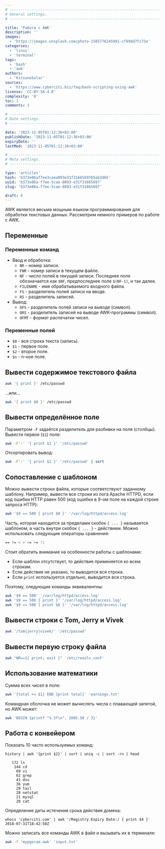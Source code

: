 ```yaml
---
# -------------------------------------------------------------------------------------------------------------------- #
# General settings.
# -------------------------------------------------------------------------------------------------------------------- #

title: 'Работа с AWK'
description: ''
images:
  - 'https://images.unsplash.com/photo-1585776245991-cf89dd7fc73a'
categories:
  - 'linux'
  - 'terminal'
tags:
  - 'bash'
  - 'awk'
authors:
  - 'KitsuneSolar'
sources:
  - 'https://www.cyberciti.biz/faq/bash-scripting-using-awk'
license: 'CC-BY-SA-4.0'
complexity: '0'
toc: 1
comments: 1

# -------------------------------------------------------------------------------------------------------------------- #
# Date settings.
# -------------------------------------------------------------------------------------------------------------------- #

date: '2023-11-05T01:12:36+03:00'
publishDate: '2023-11-05T01:12:36+03:00'
expiryDate: ''
lastMod: '2023-11-05T01:12:36+03:00'

# -------------------------------------------------------------------------------------------------------------------- #
# Meta settings.
# -------------------------------------------------------------------------------------------------------------------- #

type: 'articles'
hash: 'b373e06af7ee3caea093e31f3166569765ab3d65'
uuid: 'b373e06a-f7ee-5cae-8093-e31f31665697'
slug: 'b373e06a-f7ee-5cae-8093-e31f31665697'

draft: 0
---
```


AWK является весьма мощным языком программирования для обработки текстовых данных. Рассмотрим немного примеров по работе с AWK.

<!--more-->

## Переменные

### Переменные команд

- Ввод и обработка:
  - `NR` - номер записи.
  - `FNR` - номер записи в текущем файле.
  - `NF` - число полей в текущей записи. Последнее поле обозначается как `$NF`, предпоследнее поле `$(NF-1)`, и так далее.
  - `FILENAME` - имя обрабатываемого входного файла.
  - `FS` - разделитель полей записи на вводе.
  - `RS` - разделитель записей.
- Вывод:
  - `OFS` - разделитель полей записи на выводе (символ).
  - `ORS` - разделитель записей на выводе AWK-программы (символ).
  - `OFMT` - формат распечатки чисел.

### Переменные полей

- `$0` - вся строка текста (запись).
- `$1` - первое поле.
- `$2` - второе поле.
- `$n` - n-ное поле.

## Вывести содержимое текстового файла

```bash
awk '{ print }' /etc/passwd
```

...или...

```bash
awk '{ print $0 }' /etc/passwd
```

## Вывести определённое поле

Параметром `-F` задаётся разделитель для разбивки на поля (столбцы). Вывести первое (`$1`) поле:

```bash
awk -F':' '{ print $1 }' '/etc/passwd'
```

Отсортировать вывод:

```bash
awk -F':' '{ print $1 }' '/etc/passwd' | sort
```

## Сопоставление с шаблоном

Можно вывести строки файла, которые соответствуют заданному шаблону. Например, вывести все строки из лога Apache HTTPD, если код ошибки HTTP равен 500 (код ошибки в 9-ом поле на каждой строке запроса HTTP):

```bash
awk '$9 == 500 { print $0 }' '/var/log/httpd/access.log'
```

Часть, которая находится за пределами скобок `{ ... }` называется шаблоном, а часть внутри скобок `{ ... }` - действием. Можно использовать следующие операторы сравнения:

```bash
== != < > <= >= ?:
```

Стоит обратить внимание на особенности работы с шаблонами:

- Если шаблон отсутствует, то действие применяется ко всем строкам.
- Если действие не указано, то выводится вся строка.
- Если `print` используется отдельно, выводится вся строка.

Поэтому, следующие команды эквивалентны:

```bash
awk '$9 == 500' '/var/log/httpd/access.log'
awk '$9 == 500 { print }' '/var/log/httpd/access.log'
awk '$9 == 500 { print $0 }' '/var/log/httpd/access.log'
```

## Вывести строки с Tom, Jerry и Vivek

```bash
awk '/tom|jerry|vivek/' '/etc/passwd'
```

## Вывести первую строку файла

```bash
awk "NR==1{ print; exit }" '/etc/resolv.conf'
```

## Использование математики

Сумма всех чисел в поле:

```bash
awk '{total += $1} END {print total}' 'earnings.txt'
```

Командная оболочка не может вычислять числа с плавающей запятой, но AWK может:

```bash
awk 'BEGIN {printf "%.3f\n", 2005.50 / 3}'
```

## Работа с конвейером

Показать 10 часто используемых команд:

```terminal {os="linux"}
history | awk '{print $2}' | sort | uniq -c | sort -rn | head

   172 ls
    144 cd
     69 vi
     62 grep
     41 dsu
     36 yum
     29 tail
     28 netstat
     21 mysql
     20 cat
```

Определение даты истечения срока действия домена:

```terminal {os="linux"}
whois 'cyberciti.com' | awk '/Registry Expiry Date:/ { print $4 }'
2018-07-31T18:42:58Z
```

Можно записать все команды AWK в файл и вызывать их в терминале:

```bash
awk -f 'mypgoram.awk' 'input.txt'
```
